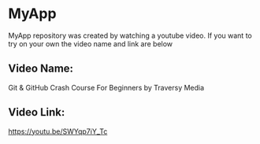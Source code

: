 # MyApp
MyApp repository was created by watching a youtube video. If you want to try on your own the video name and link are below
## Video Name:
Git & GitHub Crash Course For Beginners by Traversy Media
## Video Link: 
https://youtu.be/SWYqp7iY_Tc
